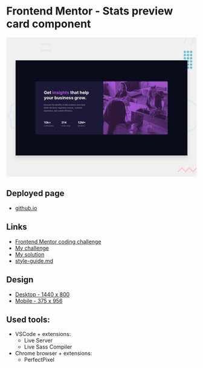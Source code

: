 # Frontend Mentor - Stats preview card component

![](./design/desktop-preview.jpg)

## Deployed page

- [github.io](https://teor99.github.io/stats-preview-card-component-main/)

## Links

- [Frontend Mentor coding challenge](#)
- [My challenge](#)
- [My solution](#)
- [style-guide.md](./style-guide.md)

## Design

- [Desktop - 1440 x 800](./design/desktop-design.jpg)
- [Mobile - 375 x 956](./design/mobile-design.jpg)

## Used tools:

- VSCode + extensions:
  - Live Server
  - Live Sass Compiler
- Chrome browser + extensions:
  - PerfectPixel
